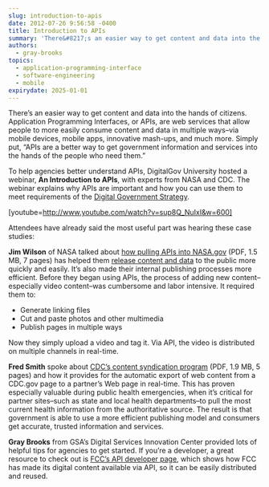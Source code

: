 ```yaml
---
slug: introduction-to-apis
date: 2012-07-26 9:56:58 -0400
title: Introduction to APIs
summary: 'There&#8217;s an easier way to get content and data into the hands of citizens. Application Programming Interfaces, or APIs, are web services that allow people to more easily consume content and data in multiple ways&#8211;via mobile devices, mobile apps, innovative mash-ups, and much more. Simply put, &#8220;APIs are a better way to get government information'
authors:
  - gray-brooks
topics:
  - application-programming-interface
  - software-engineering
  - mobile
expirydate: 2025-01-01
---
```


There&#8217;s an easier way to get content and data into the hands of citizens. Application Programming Interfaces, or APIs, are web services that allow people to more easily consume content and data in multiple ways&#8211;via mobile devices, mobile apps, innovative mash-ups, and much more. Simply put, &#8220;APIs are a better way to get government information and services into the hands of the people who need them.&#8221;

To help agencies better understand APIs, DigitalGov University hosted a webinar, **An Introduction to APIs**, with experts from NASA and CDC. The webinar explains why APIs are important and how you can use them to meet requirements of the [Digital Government Strategy](http://www.whitehouse.gov/blog/2012/05/23/roadmap-digital-government).

[youtube=http://www.youtube.com/watch?v=sup8Q_NuIxI&w=600]
  
Attendees have already said the most useful part was hearing these case studies:

**Jim Wilson** of NASA talked about [how pulling APIs into NASA.gov](https://s3.amazonaws.com/digitalgov/_legacy-img/2012/07/api-webinar-series-apis-for-dummies.pdf) (PDF, 1.5 MB, 7 pages) has helped them <a href="http://www.nasa.gov/" target="_blank">release content and data</a> to the public more quickly and easily. It&#8217;s also made their internal publishing processes more efficient. Before they began using APIs, the process of adding new content&#8211;especially video content&#8211;was cumbersome and labor intensive. It required them to:

  * Generate linking files
  * Cut and paste photos and other multimedia
  * Publish pages in multiple ways

Now they simply upload a video and tag it. Via API, the video is distributed on multiple channels in real-time.

**Fred Smith** spoke about [CDC&#8217;s content syndication program](https://s3.amazonaws.com/digitalgov/_legacy-img/2012/07/api-webinar-series-apis-for-dummies-smith.pdf) (PDF, 1.9 MB, 5 pages) and how it provides for the automatic export of web content from a CDC.gov page to a partner&#8217;s Web page in real-time. This has proven especially valuable during public health emergencies, when it&#8217;s critical for partner sites&#8211;such as state and local health departments&#8211;to pull the most current health information from the authoritative source. The result is that government is able to use a more efficient publishing model and consumers get accurate, trusted information and services.

**Gray Brooks** from GSA&#8217;s Digital Services Innovation Center provided lots of helpful tips for agencies to get started. If you&#8217;re a developer, a great resource to check out is [FCC&#8217;s API developer page](http://www.fcc.gov/developers), which shows how FCC has made its digital content available via API, so it can be easily distributed and reused.
